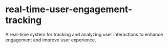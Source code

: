 # real-time-user-engagement-tracking
A real-time system for tracking and analyzing user interactions to enhance engagement and improve user experience.
